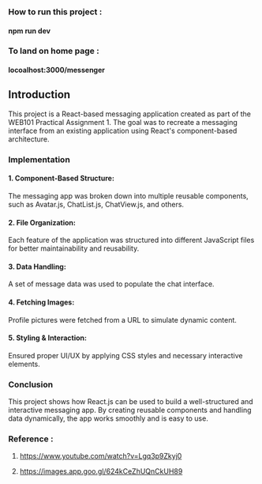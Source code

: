 ### How to run this project :

#### npm run dev

### To land on home page :

#### locoalhost:3000/messenger


## Introduction

This project is a React-based messaging application created as part of the WEB101 Practical Assignment 1. The goal was to recreate a messaging interface from an existing application using React's component-based architecture.

### Implementation

#### 1. Component-Based Structure: 
The messaging app was broken down into multiple reusable components, such as Avatar.js, ChatList.js, ChatView.js, and others.

#### 2. File Organization: 
Each feature of the application was structured into different JavaScript files for better maintainability and reusability.

#### 3. Data Handling: 
A set of message data was used to populate the chat interface.

#### 4. Fetching Images: 
Profile pictures were fetched from a URL to simulate dynamic content.

#### 5. Styling & Interaction: 
Ensured proper UI/UX by applying CSS styles and necessary interactive elements.


### Conclusion 

This project shows how React.js can be used to build a well-structured and interactive messaging app. By creating reusable components and handling data dynamically, the app works smoothly and is easy to use.


### Reference :

1. https://www.youtube.com/watch?v=Lgq3p9Zkyj0

2. https://images.app.goo.gl/624kCeZhUQnCkUH89